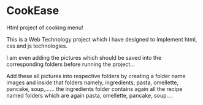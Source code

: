 # CookEase
Html project of cooking menu!

This is a Web Technology project which i have designed to implement html, css and js technologies.

I am even adding the pictures which should be saved into the corresponding folders before running the project...

Add these all pictures into respective folders by creating a folder name images and inside that folders namely, ingredients, pasta, omellette, pancake, soup,...... the ingredients folder contains again all the recipe named folders which are again pasta, omellette, pancake, soup.... 
